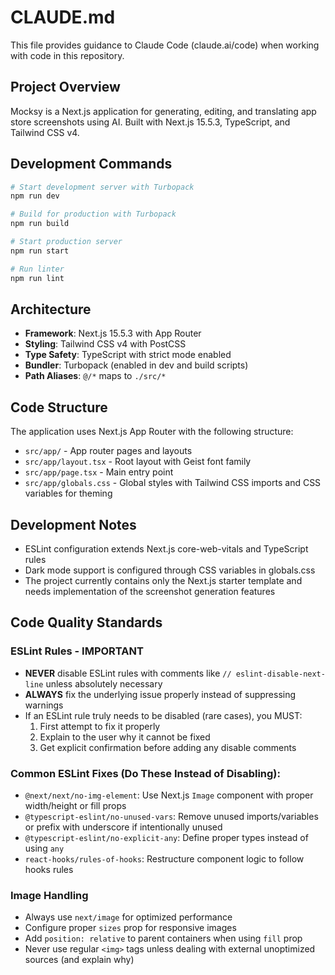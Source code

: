 # CLAUDE.md

This file provides guidance to Claude Code (claude.ai/code) when working with code in this repository.

## Project Overview

Mocksy is a Next.js application for generating, editing, and translating app store screenshots using AI. Built with Next.js 15.5.3, TypeScript, and Tailwind CSS v4.

## Development Commands

```bash
# Start development server with Turbopack
npm run dev

# Build for production with Turbopack
npm run build

# Start production server
npm run start

# Run linter
npm run lint
```

## Architecture

- **Framework**: Next.js 15.5.3 with App Router
- **Styling**: Tailwind CSS v4 with PostCSS
- **Type Safety**: TypeScript with strict mode enabled
- **Bundler**: Turbopack (enabled in dev and build scripts)
- **Path Aliases**: `@/*` maps to `./src/*`

## Code Structure

The application uses Next.js App Router with the following structure:
- `src/app/` - App router pages and layouts
- `src/app/layout.tsx` - Root layout with Geist font family
- `src/app/page.tsx` - Main entry point
- `src/app/globals.css` - Global styles with Tailwind CSS imports and CSS variables for theming

## Development Notes

- ESLint configuration extends Next.js core-web-vitals and TypeScript rules
- Dark mode support is configured through CSS variables in globals.css
- The project currently contains only the Next.js starter template and needs implementation of the screenshot generation features

## Code Quality Standards

### ESLint Rules - IMPORTANT
- **NEVER** disable ESLint rules with comments like `// eslint-disable-next-line` unless absolutely necessary
- **ALWAYS** fix the underlying issue properly instead of suppressing warnings
- If an ESLint rule truly needs to be disabled (rare cases), you MUST:
  1. First attempt to fix it properly
  2. Explain to the user why it cannot be fixed
  3. Get explicit confirmation before adding any disable comments

### Common ESLint Fixes (Do These Instead of Disabling):
- `@next/next/no-img-element`: Use Next.js `Image` component with proper width/height or fill props
- `@typescript-eslint/no-unused-vars`: Remove unused imports/variables or prefix with underscore if intentionally unused
- `@typescript-eslint/no-explicit-any`: Define proper types instead of using `any`
- `react-hooks/rules-of-hooks`: Restructure component logic to follow hooks rules

### Image Handling
- Always use `next/image` for optimized performance
- Configure proper `sizes` prop for responsive images
- Add `position: relative` to parent containers when using `fill` prop
- Never use regular `<img>` tags unless dealing with external unoptimized sources (and explain why)